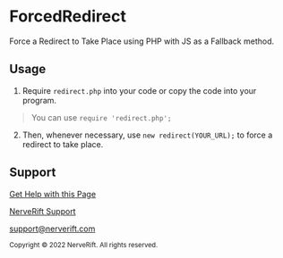 # ForcedRedirect
Force a Redirect to Take Place using PHP with JS as a Fallback method.

## Usage

1. Require ```redirect.php``` into your code or copy the code into your program.

> You can use ```require 'redirect.php';```

2. Then, whenever necessary, use ```new redirect(YOUR_URL);``` to force a redirect to take place.

## Support

[Get Help with this Page](https://support.nerverift.com/page/gh/forcedredirect)

[NerveRift Support](https://support.nerverift.com)

[support@nerverift.com](mailto:support@nerverift.com)

<sub>Copyright © 2022 NerveRift. All rights reserved.</sub>
